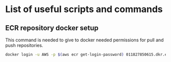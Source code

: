 # List of useful scripts and commands

## ECR repository docker setup

This command is needed to give to docker needed permissions for pull and push repositories.

```bash
docker login -u AWS -p $(aws ecr get-login-password) 011827850615.dkr.ecr.eu-west-1.amazonaws.com
```
